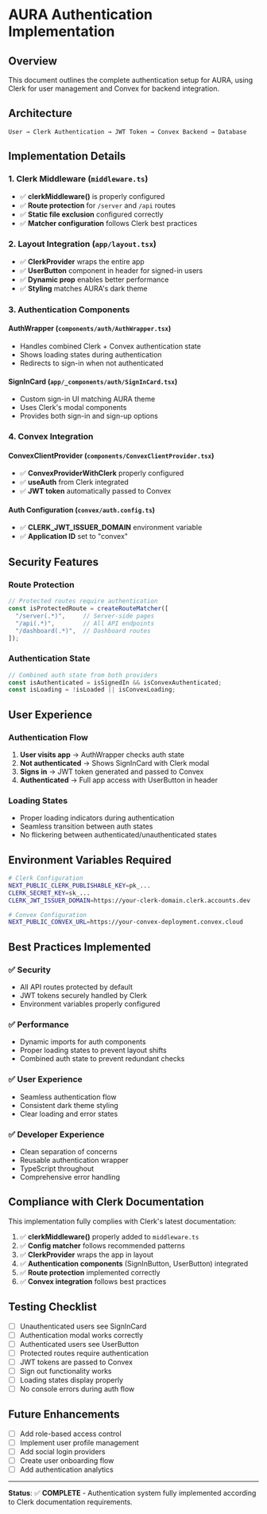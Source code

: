 # AURA Authentication Implementation

## Overview
This document outlines the complete authentication setup for AURA, using Clerk for user management and Convex for backend integration.

## Architecture

```
User → Clerk Authentication → JWT Token → Convex Backend → Database
```

## Implementation Details

### 1. Clerk Middleware (`middleware.ts`)
- ✅ **clerkMiddleware()** is properly configured
- ✅ **Route protection** for `/server` and `/api` routes
- ✅ **Static file exclusion** configured correctly
- ✅ **Matcher configuration** follows Clerk best practices

### 2. Layout Integration (`app/layout.tsx`)
- ✅ **ClerkProvider** wraps the entire app
- ✅ **UserButton** component in header for signed-in users
- ✅ **Dynamic prop** enables better performance
- ✅ **Styling** matches AURA's dark theme

### 3. Authentication Components

#### AuthWrapper (`components/auth/AuthWrapper.tsx`)
- Handles combined Clerk + Convex authentication state
- Shows loading states during authentication
- Redirects to sign-in when not authenticated

#### SignInCard (`app/_components/auth/SignInCard.tsx`)
- Custom sign-in UI matching AURA theme
- Uses Clerk's modal components
- Provides both sign-in and sign-up options

### 4. Convex Integration

#### ConvexClientProvider (`components/ConvexClientProvider.tsx`)
- ✅ **ConvexProviderWithClerk** properly configured
- ✅ **useAuth** from Clerk integrated
- ✅ **JWT token** automatically passed to Convex

#### Auth Configuration (`convex/auth.config.ts`)
- ✅ **CLERK_JWT_ISSUER_DOMAIN** environment variable
- ✅ **Application ID** set to "convex"

## Security Features

### Route Protection
```typescript
// Protected routes require authentication
const isProtectedRoute = createRouteMatcher([
  "/server(.*)",     // Server-side pages
  "/api(.*)",        // All API endpoints
  "/dashboard(.*)",  // Dashboard routes
]);
```

### Authentication State
```typescript
// Combined auth state from both providers
const isAuthenticated = isSignedIn && isConvexAuthenticated;
const isLoading = !isLoaded || isConvexLoading;
```

## User Experience

### Authentication Flow
1. **User visits app** → AuthWrapper checks auth state
2. **Not authenticated** → Shows SignInCard with Clerk modal
3. **Signs in** → JWT token generated and passed to Convex
4. **Authenticated** → Full app access with UserButton in header

### Loading States
- Proper loading indicators during authentication
- Seamless transition between auth states
- No flickering between authenticated/unauthenticated states

## Environment Variables Required

```bash
# Clerk Configuration
NEXT_PUBLIC_CLERK_PUBLISHABLE_KEY=pk_...
CLERK_SECRET_KEY=sk_...
CLERK_JWT_ISSUER_DOMAIN=https://your-clerk-domain.clerk.accounts.dev

# Convex Configuration
NEXT_PUBLIC_CONVEX_URL=https://your-convex-deployment.convex.cloud
```

## Best Practices Implemented

### ✅ Security
- All API routes protected by default
- JWT tokens securely handled by Clerk
- Environment variables properly configured

### ✅ Performance
- Dynamic imports for auth components
- Proper loading states to prevent layout shifts
- Combined auth state to prevent redundant checks

### ✅ User Experience
- Seamless authentication flow
- Consistent dark theme styling
- Clear loading and error states

### ✅ Developer Experience
- Clean separation of concerns
- Reusable authentication wrapper
- TypeScript throughout
- Comprehensive error handling

## Compliance with Clerk Documentation

This implementation fully complies with Clerk's latest documentation:

1. ✅ **clerkMiddleware()** properly added to `middleware.ts`
2. ✅ **Config matcher** follows recommended patterns
3. ✅ **ClerkProvider** wraps the app in layout
4. ✅ **Authentication components** (SignInButton, UserButton) integrated
5. ✅ **Route protection** implemented correctly
6. ✅ **Convex integration** follows best practices

## Testing Checklist

- [ ] Unauthenticated users see SignInCard
- [ ] Authentication modal works correctly  
- [ ] Authenticated users see UserButton
- [ ] Protected routes require authentication
- [ ] JWT tokens are passed to Convex
- [ ] Sign out functionality works
- [ ] Loading states display properly
- [ ] No console errors during auth flow

## Future Enhancements

- [ ] Add role-based access control
- [ ] Implement user profile management
- [ ] Add social login providers
- [ ] Create user onboarding flow
- [ ] Add authentication analytics

---

**Status**: ✅ **COMPLETE** - Authentication system fully implemented according to Clerk documentation requirements.
